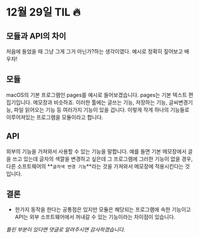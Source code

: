 # 12월 29일 TIL 🔥
## 모듈과 API의 차이
처음에 들었을 때 그냥 그게 그거 아닌가?하는 생각이였다. 예시로 정확히 짚어보고 배우자!

## 모듈

 macOS의 기본 프로그램인 pages를 예시로 들어보겠습니다. pages는 기본 텍스트 편집기입니다. 메모장과 비슷하죠. 이러한 툴에는 글쓰는 기능, 저장하는 기능, 글씨변경기능, 파일 읽어오는 기능 등 여러가지 기능이 있을 겁니다. 이렇게 작게 하나의 기능들로 이루어져있는 프로그램을 모듈이라고 합니다.

## API

 외부의 기능을 가져와서 사용할 수 있는 기능을 말합니다. 예를 들면 기본 메모장에서 글을 쓰고 있는데 글자의 색깔을 변경하고 싶은데 그 프로그램에 그러한 기능이 없을 경우, 다른 소프트웨어의 **`글자색 변경 기능`**라는 것을 가져와서 메모장에 적용시킨다는 것입니다.

## 결론

- 한가지 동작을 한다는 공통점은 있지만 모듈은 해당되는 프로그램에 속한 기능이고 API는 외부 소프트웨어에서 꺼내갈 수 있는 기능이라는 차이점이 있습니다.

*틀린 부분이 있다면 댓글로 알려주시면 감사하겠습니다.*